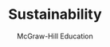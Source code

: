 ---
title: Sustainability
author: McGraw-Hill Education

subject: Social Studies
category: Common Core Basics
chapter: 8
section: 8.5
tag: Geography

excerpt: "Increasing population and economic development place a huge strain on Earth's natural resources. The burning of fossil fuels sends carbon dioxide into the atmosphere. This adds to the greenhouse effect and increases global warming. People and governments are investigation ways of dealing with these problems through sustainable development."

source:
- title: Common Core Basics
  subject: Social Studies
  chapter: 8
  toc_type: Lesson
  toc_number: 8.5
  pages: 

objectives:

skills:
- core: 
- reading: 

vocabulary:

key_concept:
---